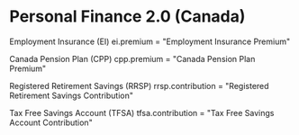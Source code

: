 Personal Finance 2.0 (Canada)
=======

Employment Insurance (EI)
ei.premium = "Employment Insurance Premium"

Canada Pension Plan (CPP)
cpp.premium = "Canada Pension Plan Premium"

Registered Retirement Savings (RRSP)
rrsp.contribution = "Registered Retirement Savings Contribution"

Tax Free Savings Account (TFSA)
tfsa.contribution = "Tax Free Savings Account Contribution"